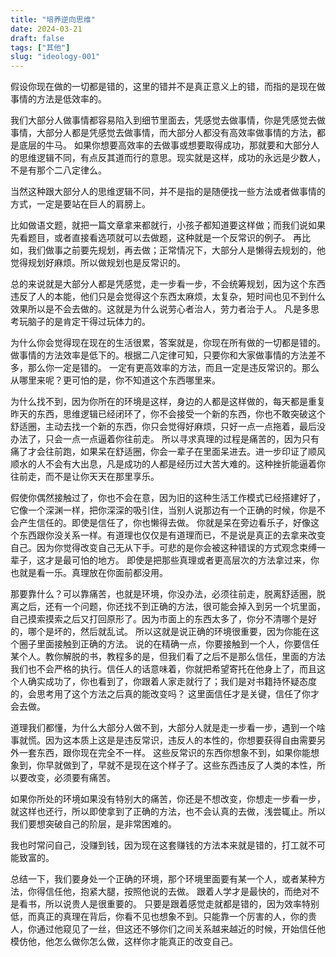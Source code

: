 ```yaml
---
title: "培养逆向思维"
date: 2024-03-21
draft: false
tags: ["其他"]
slug: "ideology-001"
---
```


假设你现在做的一切都是错的，这里的错并不是真正意义上的错，而指的是现在做事情的方法是低效率的。

我们大部分人做事情都容易陷入到细节里面去，凭感觉去做事情，你是凭感觉去做事情，大部分人都是凭感觉去做事情，而大部分人都没有高效率做事情的方法，都是底层的牛马。
如果你想要高效率的去做事或想要取得成功，那就要和大部分人的思维逻辑不同，有点反其道而行的意思。现实就是这样，成功的永远是少数人，不是有那个二八定律么。

当然这种跟大部分人的思维逻辑不同，并不是指的是随便找一些方法或者做事情的方式，一定是要站在巨人的肩膀上。

比如做语文题，就把一篇文章拿来都就行，小孩子都知道要这样做；而我们说如果先看题目，或者直接看选项就可以去做题，这种就是一个反常识的例子。
再比如，我们做事之前要先规划，再去做；正常情况下，大部分人是懒得去规划的，他觉得规划好麻烦。所以做规划也是反常识的。

总的来说就是大部分人都是凭感觉，走一步看一步，不会统筹规划，因为这个东西违反了人的本能，他们只是会觉得这个东西太麻烦，太复杂，短时间也见不到什么效果所以是不会去做的。这就是为什么说劳心者治人，劳力者治于人。
凡是多思考玩脑子的是肯定干得过玩体力的。

为什么你会觉得现在现在的生活很累，答案就是，你现在所有做的一切都是错的。做事情的方法效率是低下的。根据二八定律可知，只要你和大家做事情的方法差不多，那么你一定是错的。
一定有更高效率的方法，而且一定是违反常识的。那么从哪里来呢？更可怕的是，你不知道这个东西哪里来。

为什么找不到，因为你所在的环境是这样，身边的人都是这样做的，每天都是重复昨天的东西，思维逻辑已经闭环了，你不会接受一个新的东西，你也不敢突破这个舒适圈，主动去找一个新的东西，你只会觉得好麻烦，只好一点一点拖着，最后没办法了，只会一点一点逼着你往前走。
所以寻求真理的过程是痛苦的，因为只有痛了才会往前跑，如果呆在舒适圈，你会一辈子在里面呆进去。进一步印证了顺风顺水的人不会有大出息，凡是成功的人都是经历过大苦大难的。这种挫折能逼着你往前走，而不是让你天天在那里享乐。

假使你偶然接触过了，你也不会在意，因为旧的这种生活工作模式已经搭建好了，它像一个深渊一样，把你深深的吸引住，当别人说那边有一个正确的时候，你是不会产生信任的。即使是信任了，你也懒得去做。
你就是呆在旁边看乐子，好像这个东西跟你没关系一样。有道理也仅仅是有道理而已，不是说是真正的去拿来改变自己。因为你觉得改变自己无从下手。可悲的是你会被这种错误的方式观念束缚一辈子，这才是最可怕的地方。
即使是把那些真理或者更高层次的方法拿过来，你也就是看一乐。真理放在你面前都没用。

那要靠什么？可以靠痛苦，也就是环境，你没办法，必须往前走，脱离舒适圈，脱离之后，还有一个问题，你还找不到正确的方法，很可能会掉入到另一个坑里面，自己摸索摸索之后又打回原形了。因为市面上的东西太多了，你分不清哪个是好的，哪个是坏的，然后就乱试。
所以这就是说正确的环境很重要，因为你能在这个圈子里面接触到正确的方法。
说的在精确一点，你要接触到一个人，你要信任某个人。教你解脱的书，教程多的是，但我们看了之后不是那么信任，里面的方法我们也不会严格的执行。信任人的话意味着，你就把希望寄托在他身上了，而且这个人确实成功了，你也看到了，你跟着人家走就行了；我们是对书籍持怀疑态度的，会思考用了这个方法之后真的能改变吗？
这里面信任才是关键，信任了你才会去做。

道理我们都懂，为什么大部分人做不到，大部分人就是走一步看一步，遇到一个啥事就慌。因为这本质上这是是违反常识，违反人的本性的，你想要获得自由需要另外一套东西，跟你现在完全不一样。
这些反常识的东西你想象不到，如果你能想象到，你早就做到了，早就不是现在这个样子了。这些东西违反了人类的本性，所以要改变，必须要有痛苦。

如果你所处的环境如果没有特别大的痛苦，你还是不想改变，你想走一步看一步，就这样也还行，所以即使拿到了正确的方法，也不会认真的去做，浅尝辄止。所以我们要想突破自己的阶层，是非常困难的。

我也时常问自己，没赚到钱，因为现在这套赚钱的方法本来就是错的，打工就不可能致富的。

总结一下，我们要身处一个正确的环境，那个环境里面要有某一个人，或者某种方法，你得信任他，抱紧大腿，按照他说的去做。 跟着人学才是最快的，而绝对不是看书，所以说贵人是很重要的。
只要是跟着感觉走就都是错的，因为效率特别低，而真正的真理在背后，你看不见也想象不到。只能靠一个厉害的人，你的贵人，你通过他窥见了一丝，但这还不够你们之间关系越来越近的时候，开始信任他模仿他，他怎么做你怎么做，这样你才能真正的改变自己。

